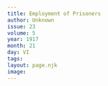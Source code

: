 ```yaml
---
title: Employment of Prisoners
author: Unknown
issue: 23
volume: 5
year: 1917
month: 21
day: VI
tags:
layout: page.njk
image:
---
```

